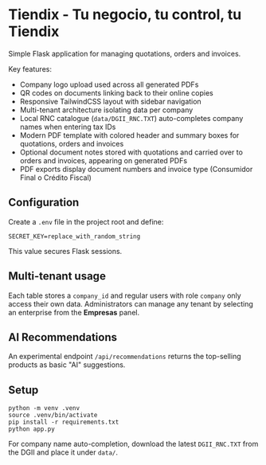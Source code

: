 # Tiendix - Tu negocio, tu control, tu Tiendix

Simple Flask application for managing quotations, orders and invoices.

Key features:

- Company logo upload used across all generated PDFs
- QR codes on documents linking back to their online copies
- Responsive TailwindCSS layout with sidebar navigation
- Multi-tenant architecture isolating data per company
- Local RNC catalogue (`data/DGII_RNC.TXT`) auto-completes company names when entering tax IDs
- Modern PDF template with colored header and summary boxes for quotations, orders and invoices
- Optional document notes stored with quotations and carried over to orders and invoices, appearing on generated PDFs
- PDF exports display document numbers and invoice type (Consumidor Final o Crédito Fiscal)

## Configuration

Create a `.env` file in the project root and define:

```
SECRET_KEY=replace_with_random_string
```

This value secures Flask sessions.

## Multi-tenant usage

Each table stores a `company_id` and regular users with role `company` only access their own data. Administrators can manage any tenant by selecting an enterprise from the **Empresas** panel.

## AI Recommendations

An experimental endpoint `/api/recommendations` returns the top-selling products as basic "AI" suggestions.

## Setup

```
python -m venv .venv
source .venv/bin/activate
pip install -r requirements.txt
python app.py
```

For company name auto-completion, download the latest `DGII_RNC.TXT` from the DGII and place it under `data/`.
